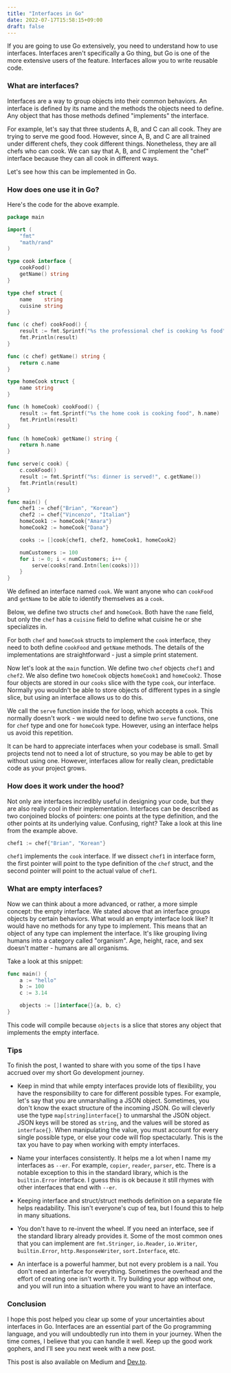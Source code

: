 ```yaml
---
title: "Interfaces in Go"
date: 2022-07-17T15:58:15+09:00
draft: false
---
```


If you are going to use Go extensively, you need to understand how to use interfaces. Interfaces aren't specifically a Go thing, but Go is one of the more extensive users of the feature. Interfaces allow you to write reusable code.

### What are interfaces?

Interfaces are a way to group objects into their common behaviors. An interface is defined by its name and the methods the objects need to define. Any object that has those methods defined "implements" the interface.

For example, let's say that three students A, B, and C can all cook. They are trying to serve me good food. However, since A, B, and C are all trained under different chefs, they cook different things. Nonetheless, they are all chefs who can cook. We can say that A, B, and C implement the "chef" interface because they can all cook in different ways.

Let's see how this can be implemented in Go.

### How does one use it in Go?

Here's the code for the above example.

```go
package main

import (
    "fmt"
    "math/rand"
)

type cook interface {
    cookFood()
    getName() string
}

type chef struct {
    name    string
    cuisine string
}

func (c chef) cookFood() {
    result := fmt.Sprintf("%s the professional chef is cooking %s food", c.name, c.cuisine)
    fmt.Println(result)
}

func (c chef) getName() string {
    return c.name
}

type homeCook struct {
    name string
}

func (h homeCook) cookFood() {
    result := fmt.Sprintf("%s the home cook is cooking food", h.name)
    fmt.Println(result)
}

func (h homeCook) getName() string {
    return h.name
}

func serve(c cook) {
    c.cookFood()
    result := fmt.Sprintf("%s: dinner is served!", c.getName())
    fmt.Println(result)
}

func main() {
    chef1 := chef{"Brian", "Korean"}
    chef2 := chef{"Vincenzo", "Italian"}
    homeCook1 := homeCook{"Amara"}
    homeCook2 := homeCook{"Dana"}

    cooks := []cook{chef1, chef2, homeCook1, homeCook2}

    numCustomers := 100
    for i := 0; i < numCustomers; i++ {
        serve(cooks[rand.Intn(len(cooks))])
    }
}
```

We defined an interface named `cook`. We want anyone who can `cookFood` and `getName` to be able to identify themselves as a `cook`.

Below, we define two structs `chef` and `homeCook`. Both have the `name` field, but only the `chef` has a `cuisine` field to define what cuisine he or she specializes in.

For both `chef` and `homeCook` structs to implement the `cook` interface, they need to both define `cookFood` and `getName` methods. The details of the implementations are straightforward - just a simple print statement.

Now let's look at the `main` function. We define two `chef` objects `chef1` and `chef2`. We also define two `homeCook` objects `homeCook1` and `homeCook2`. Those four objects are stored in our `cooks` slice with the type `cook`, our interface. Normally you wouldn't be able to store objects of different types in a single slice, but using an interface allows us to do this.

We call the `serve` function inside the for loop, which accepts a `cook`. This normally doesn't work - we would need to define two `serve` functions, one for `chef` type and one for `homeCook` type. However, using an interface helps us avoid this repetition.

It can be hard to appreciate interfaces when your codebase is small. Small projects tend not to need a lot of structure, so you may be able to get by without using one. However, interfaces allow for really clean, predictable code as your project grows.

### How does it work under the hood?

Not only are interfaces incredibly useful in designing your code, but they are also really cool in their implementation. Interfaces can be described as two conjoined blocks of pointers: one points at the type definition, and the other points at its underlying value. Confusing, right? Take a look at this line from the example above.

```go
chef1 := chef{"Brian", "Korean"}
```

`chef1` implements the `cook` interface. If we dissect `chef1` in interface form, the first pointer will point to the type definition of the `chef` struct, and the second pointer will point to the actual value of `chef1`.

### What are empty interfaces?

Now we can think about a more advanced, or rather, a more simple concept: the empty interface. We stated above that an interface groups objects by certain behaviors. What would an empty interface look like? It would have no methods for any type to implement. This means that an object of any type can implement the interface. It's like grouping living humans into a category called "organism". Age, height, race, and sex doesn't matter - humans are all organisms.

Take a look at this snippet:

```go
func main() {
    a := "hello"
    b := 100
    c := 3.14

    objects := []interface{}{a, b, c}
}
```

This code will compile because `objects` is a slice that stores any object that implements the empty interface.

### Tips

To finish the post, I wanted to share with you some of the tips I have accrued over my short Go development journey.

- Keep in mind that while empty interfaces provide lots of flexibility, you have the responsibility to care for different possible types. For example, let's say that you are unmarshalling a JSON object. Sometimes, you don't know the exact structure of the incoming JSON. Go will cleverly use the type `map[string]interface{}` to unmarshal the JSON object. JSON keys will be stored as `string`, and the values will be stored as `interface{}`. When manipulating the value, you must account for every single possible type, or else your code will flop spectacularly. This is the tax you have to pay when working with empty interfaces.

- Name your interfaces consistently. It helps me a lot when I name my interfaces as `--er`. For example, `copier`, `reader`, `parser`, etc. There is a notable exception to this in the standard library, which is the `builtin.Error` interface. I guess this is ok because it still rhymes with other interfaces that end with `--er`.

- Keeping interface and struct/struct methods definition on a separate file helps readability. This isn't everyone's cup of tea, but I found this to help in many situations.

- You don't have to re-invent the wheel. If you need an interface, see if the standard library already provides it. Some of the most common ones that you can implement are `fmt.Stringer`, `io.Reader`, `io.Writer`, `builtin.Error`, `http.ResponseWriter`, `sort.Interface`, etc.

- An interface is a powerful hammer, but not every problem is a nail. You don't need an interface for everything. Sometimes the overhead and the effort of creating one isn't worth it. Try building your app without one, and you will run into a situation where you want to have an interface.

### Conclusion

I hope this post helped you clear up some of your uncertainties about interfaces in Go. Interfaces are an essential part of the Go programming language, and you will undoubtedly run into them in your journey. When the time comes, I believe that you can handle it well. Keep up the good work gophers, and I'll see you next week with a new post.

This post is also available on Medium and [Dev.to](https://dev.to/jpoly1219/interfaces-in-go-169i).
